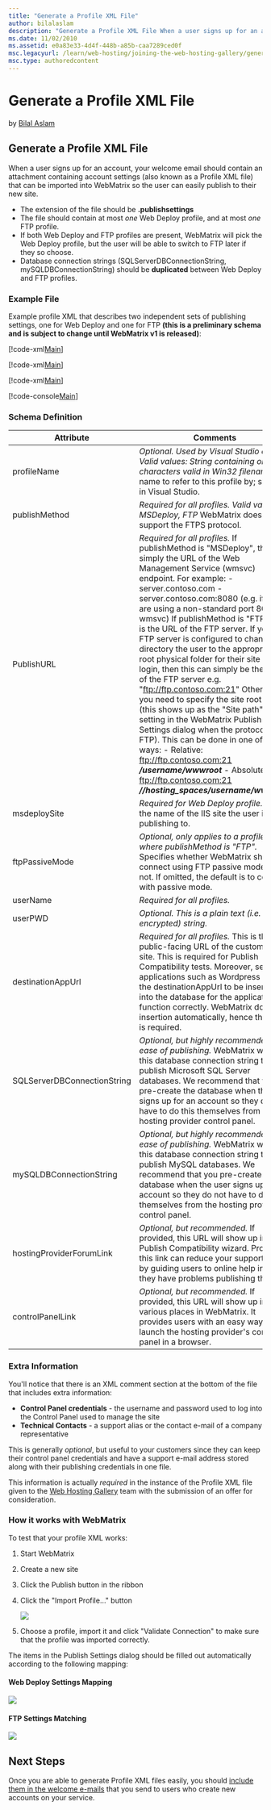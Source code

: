 ```yaml
---
title: "Generate a Profile XML File"
author: bilalaslam
description: "Generate a Profile XML File When a user signs up for an account, your welcome email should contain an attachment containing account settings (also known as a..."
ms.date: 11/02/2010
ms.assetid: e0a83e33-4d4f-448b-a85b-caa7289ced0f
msc.legacyurl: /learn/web-hosting/joining-the-web-hosting-gallery/generate-a-profile-xml-file
msc.type: authoredcontent
---
```

Generate a Profile XML File
====================
by [Bilal Aslam](https://github.com/bilalaslam)

## Generate a Profile XML File

When a user signs up for an account, your welcome email should contain an attachment containing account settings (also known as a Profile XML file) that can be imported into WebMatrix so the user can easily publish to their new site.

- The extension of the file should be **.publishsettings**
- The file should contain at most *one* Web Deploy profile, and at most *one* FTP profile.
- If both Web Deploy and FTP profiles are present, WebMatrix will pick the Web Deploy profile, but the user will be able to switch to FTP later if they so choose.
- Database connection strings (SQLServerDBConnectionString, mySQLDBConnectionString) should be **duplicated** between Web Deploy and FTP profiles.

### Example File

Example profile XML that describes two independent sets of publishing settings, one for Web Deploy and one for FTP **(this is a preliminary schema and is subject to change until WebMatrix v1 is released)**:


[!code-xml[Main](generate-a-profile-xml-file/samples/sample1.xml)]


[!code-xml[Main](generate-a-profile-xml-file/samples/sample2.xml)]

[!code-xml[Main](generate-a-profile-xml-file/samples/sample3.xml)]

[!code-console[Main](generate-a-profile-xml-file/samples/sample4.cmd)]

### Schema Definition

|        **Attribute**        |                                                                                                                                                                                                                                                                                                                                                                                                                                        **Comments**                                                                                                                                                                                                                                                                                                                                                                                                                                         |
|-----------------------------|---------------------------------------------------------------------------------------------------------------------------------------------------------------------------------------------------------------------------------------------------------------------------------------------------------------------------------------------------------------------------------------------------------------------------------------------------------------------------------------------------------------------------------------------------------------------------------------------------------------------------------------------------------------------------------------------------------------------------------------------------------------------------------------------------------------------------------------------------------------------------------------------|
|         profileName         |                                                                                                                                                                                                                                                                                                                                                       *Optional. Used by Visual Studio only.* *Valid values: String containing only characters valid in Win32 filenames* A name to refer to this profile by; shown in Visual Studio.                                                                                                                                                                                                                                                                                                                                                        |
|        publishMethod        |                                                                                                                                                                                                                                                                                                                                                                                          *Required for all profiles.* *Valid values: MSDeploy, FTP* WebMatrix does not support the FTPS protocol.                                                                                                                                                                                                                                                                                                                                                                                           |
|         PublishURL          | *Required for all profiles.* If publishMethod is "MSDeploy", this is simply the URL of the Web Management Service (wmsvc) endpoint. For example: - server.contoso.com - server.contoso.com:8080 (e.g. if you are using a non-standard port 8080 for wmsvc) If publishMethod is "FTP", this is the URL of the FTP server. If your FTP server is configured to change-directory the user to the appropriate root physical folder for their site upon login, then this can simply be the URL of the FTP server e.g. "ftp://ftp.contoso.com:21" Otherwise, you need to specify the site root path (this shows up as the "Site path" setting in the WebMatrix Publish Settings dialog when the protocol is FTP). This can be done in one of two ways: - Relative: ftp://ftp.contoso.com:21 ***/username/wwwroot*** - Absolute: ftp://ftp.contoso.com:21 ***//hosting\_spaces/username/wwwroot*** |
|        msdeploySite         |                                                                                                                                                                                                                                                                                                                                                                                               *Required for Web Deploy profile.* This is the name of the IIS site the user is publishing to.                                                                                                                                                                                                                                                                                                                                                                                                |
|       ftpPassiveMode        |                                                                                                                                                                                                                                                                                                                                           *Optional, only applies to a profile where publishMethod is "FTP".* Specifies whether WebMatrix should connect using FTP passive mode or not. If omitted, the default is to connect with passive mode.                                                                                                                                                                                                                                                                                                                                            |
|          userName           |                                                                                                                                                                                                                                                                                                                                                                                                                                *Required for all profiles.*                                                                                                                                                                                                                                                                                                                                                                                                                                 |
|           userPWD           |                                                                                                                                                                                                                                                                                                                                                                                                                *Optional. This is a plain text (i.e. not encrypted) string.*                                                                                                                                                                                                                                                                                                                                                                                                                |
|      destinationAppUrl      |                                                                                                                                                                                                                                                         *Required for all profiles.* This is the public-facing URL of the customer's site. This is required for Publish Compatibility tests. Moreover, several applications such as Wordpress require the destinationAppUrl to be inserted into the database for the application to function correctly. WebMatrix does this insertion automatically, hence this field is required.                                                                                                                                                                                                                                                          |
| SQLServerDBConnectionString |                                                                                                                                                                                                                                                                               *Optional, but highly recommended for ease of publishing.* WebMatrix will use this database connection string to publish Microsoft SQL Server databases. We recommend that you pre-create the database when the user signs up for an account so they do not have to do this themselves from the hosting provider control panel.                                                                                                                                                                                                                                                                               |
|   mySQLDBConnectionString   |                                                                                                                                                                                                                                                                                      *Optional, but highly recommended for ease of publishing.* WebMatrix will use this database connection string to publish MySQL databases. We recommend that you pre-create the database when the user signs up for an account so they do not have to do this themselves from the hosting provider control panel.                                                                                                                                                                                                                                                                                       |
|  hostingProviderForumLink   |                                                                                                                                                                                                                                                                                                                            *Optional, but recommended.* If provided, this URL will show up in the Publish Compatibility wizard. Providing this link can reduce your support cost by guiding users to online help in case they have problems publishing the site.                                                                                                                                                                                                                                                                                                                            |
|      controlPanelLink       |                                                                                                                                                                                                                                                                                                                                               *Optional, but recommended.* If provided, this URL will show up in various places in WebMatrix. It provides users with an easy way to launch the hosting provider's control panel in a browser.                                                                                                                                                                                                                                                                                                                                               |

### Extra Information

You'll notice that there is an XML comment section at the bottom of the file that includes extra information:

- **Control Panel credentials** - the username and password used to log into the Control Panel used to manage the site
- **Technical Contacts** - a support alias or the contact e-mail of a company representative

This is generally *optional*, but useful to your customers since they can keep their control panel credentials and have a support e-mail address stored along with their publishing credentials in one file.

This information is actually *required* in the instance of the Profile XML file given to the [Web Hosting Gallery](https://www.microsoft.com/web/hosting/home "Web Hosting Gallery") team with the submission of an offer for consideration.

### How it works with WebMatrix

To test that your profile XML works:

1. Start WebMatrix
2. Create a new site
3. Click the Publish button in the ribbon
4. Click the "Import Profile…" button  
  
    [![](generate-a-profile-xml-file/_static/image5.png)](generate-a-profile-xml-file/_static/image3.png)
5. Choose a profile, import it and click "Validate Connection" to make sure that the profile was imported correctly.

The items in the Publish Settings dialog should be filled out automatically according to the following mapping:

#### Web Deploy Settings Mapping

[![](generate-a-profile-xml-file/_static/image4.jpg)](generate-a-profile-xml-file/_static/image3.jpg)

#### FTP Settings Matching

[![](generate-a-profile-xml-file/_static/image6.jpg)](generate-a-profile-xml-file/_static/image5.jpg)

## Next Steps

Once you are able to generate Profile XML files easily, you should [include them in the welcome e-mails](create-welcome-e-mails.md) that you send to users who create new accounts on your service.